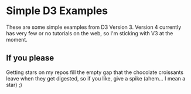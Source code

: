 # Simple D3 Examples

These are some simple examples from D3 Version 3. Version 4 currently has very few or no tutorials on the web, so I'm sticking with V3 at the moment.

## If you please

Getting stars on my repos fill the empty gap that the chocolate croissants leave when they get digested, so if you like, give a spike (ahem... I mean a star) ;)
